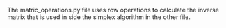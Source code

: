 The matric_operations.py file uses row operations to calculate the inverse matrix that is used in side the simplex algorithm in the other file.
